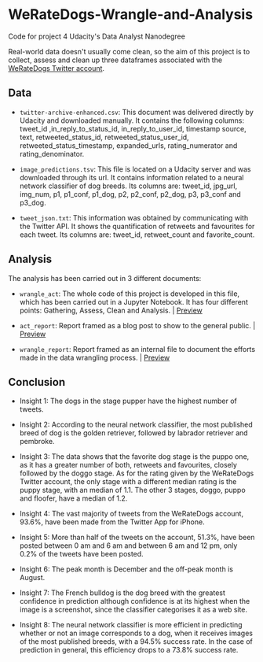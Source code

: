 # WeRateDogs-Wrangle-and-Analysis
Code for project 4 Udacity's Data Analyst Nanodegree

Real-world data doesn't usually come clean, so the aim of this project is to collect, assess and clean up three dataframes associated with the [WeRateDogs Twitter account](https://twitter.com/dog_rates?ref_src=twsrc%5Egoogle%7Ctwcamp%5Eserp%7Ctwgr%5Eauthor).

## Data

- `twitter-archive-enhanced.csv`: This document was delivered directly by Udacity and downloaded manually. It contains the following columns: tweet_id ,in_reply_to_status_id, in_reply_to_user_id, timestamp source, text, retweeted_status_id, retweeted_status_user_id, retweeted_status_timestamp, expanded_urls, rating_numerator and rating_denominator.

- `image_predictions.tsv`: This file is located on a Udacity server and was downloaded through its url. It contains information related to a neural network classifier of dog breeds. Its columns are: tweet_id, jpg_url, img_num, p1, p1_conf, p1_dog, p2, p2_conf, p2_dog, p3, p3_conf and p3_dog.

- `tweet_json.txt`: This information was obtained by communicating with the Twitter API. It shows the quantification of retweets and favourites for each tweet. Its columns are: tweet_id, retweet_count and favorite_count.

## Analysis

The analysis has been carried out in 3 different documents:

- `wrangle_act`: The whole code of this project is developed in this file, which has been carried out in a Jupyter Notebook. It has four different points: Gathering, Assess, Clean and Analysis. | [Preview](https://github.com/rubenvf/WeRateDogs-Wrangle-and-Analysis/blob/main/wrangle_act.ipynb)

- `act_report`: Report framed as a blog post to show to the general public. | [Preview](https://github.com/rubenvf/WeRateDogs-Wrangle-and-Analysis/blob/main/act_report.pdf)

- `wrangle_report`: Report framed as an internal file to document the efforts made in the data wrangling process. | [Preview](https://github.com/rubenvf/WeRateDogs-Wrangle-and-Analysis/blob/main/wrangle_report.pdf)

## Conclusion

- Insight 1: The dogs in the stage pupper have the highest number of tweets.

- Insight 2: According to the neural network classifier, the most published breed of dog is the golden retriever, followed by labrador retriever and pembroke.

- Insight 3: The data shows that the favorite dog stage is the puppo one, as it has a greater number of both, retweets and favourites, closely followed by the doggo stage. As for the rating given by the WeRateDogs Twitter account, the only stage with a different median rating is the puppy stage, with an median of 1.1. The other 3 stages, doggo, puppo and floofer, have a median of 1.2.

- Insight 4: The vast majority of tweets from the WeRateDogs account, 93.6%, have been made from the Twitter App for iPhone.

- Insight 5: More than half of the tweets on the account, 51.3%, have been posted between 0 am and 6 am and between 6 am and 12 pm, only 0.2% of the tweets have been posted.

- Insight 6: The peak month is December and the off-peak month is August.

- Insight 7: The French bulldog is the dog breed with the greatest confidence in prediction although confidence is at its highest when the image is a screenshot, since the classifier categorises it as a web site.

- Insight 8: The neural network classifier is more efficient in predicting whether or not an image corresponds to a dog, when it receives images of the most published breeds, with a 94.5% success rate. In the case of prediction in general, this efficiency drops to a 73.8% success rate.
